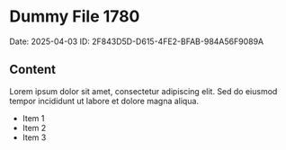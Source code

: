 # Dummy File 1780

Date: 2025-04-03
ID: 2F843D5D-D615-4FE2-BFAB-984A56F9089A

## Content

Lorem ipsum dolor sit amet, consectetur adipiscing elit.
Sed do eiusmod tempor incididunt ut labore et dolore magna aliqua.

* Item 1
* Item 2
* Item 3
